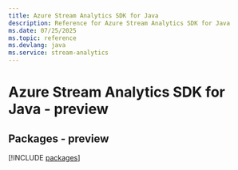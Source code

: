 ```yaml
---
title: Azure Stream Analytics SDK for Java
description: Reference for Azure Stream Analytics SDK for Java
ms.date: 07/25/2025
ms.topic: reference
ms.devlang: java
ms.service: stream-analytics
---
```

# Azure Stream Analytics SDK for Java - preview
## Packages - preview
[!INCLUDE [packages](stream-analytics-index.md)]